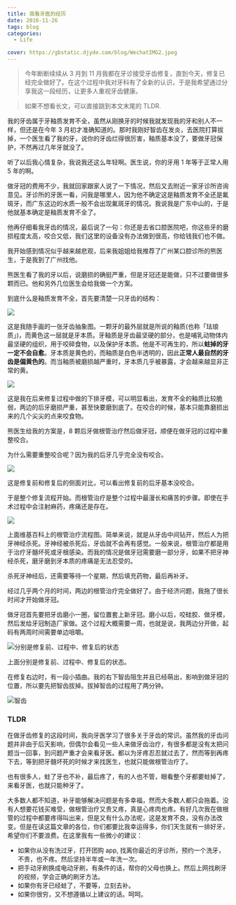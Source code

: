 ```yaml
---
title: 我看牙医的经历
date: 2016-11-26
tags: blog
categories:
  - Life

cover: https://gbstatic.djyde.com/blog/WechatIMG2.jpeg
---
```

> 今年断断续续从 3 月到 11 月我都在牙诊接受牙齿修复，直到今天，修复已经完全做好了。在这个过程中我对牙科有了全新的认识，于是我希望通过分享我这一段经历，让更多人重视牙齿健康。

> 如果不想看长文，可以直接跳到本文末尾的 TLDR.

我的牙齿属于牙釉质发育不全，虽然从刚换牙的时候我就发现我的牙和别人不一样，但还是在今年 3 月初才准确知道的。那时我刚好智齿在发炎，去医院打算拔掉，一个医生看了我的牙，说你的牙齿烂得很厉害，釉质基本没了，要做牙冠保护，不然再过几年牙就没了。

听了以后我心情复杂，我说我还这么年轻啊。医生说，你的牙用 1 年等于正常人用 5 年的啊。

做牙冠的费用不少，我就回家跟家人说了一下情况，然后又去附近一家牙诊所咨询意见。牙诊所的牙医一看，问我是哪里人，因为他不确定这是釉质发育不全还是氟斑牙，而广东这边的水质一般不会出现氟斑牙的情况。我说我是广东中山的，于是他就基本确定是釉质发育不全了。

他再仔细看我牙齿的情况，最后说了一句：你还是去省口腔医院吧，你这些牙的磨损程度太高，咬合又低，我们这里的设备没有办法做到很高，你给钱我们也不做。

我开始感到情况似乎越来越悲观，后来我姐姐给我推荐了广州某口腔诊所的熊医生，于是我到了广州找他。

熊医生看了我的牙以后，说磨损的确挺严重，但是牙冠还是能做，只不过要做很多颗而已。他和另外几位医生会给我做一个方案。

到底什么是釉质发育不全，首先要清楚一只牙齿的结构：

![](https://gbstatic.djyde.com/blog/WechatIMG2.jpeg)

这是我随手画的一张牙齿抽象图。一颗牙的最外层就是所说的釉质(也称「珐琅质」)，而黄色这一层就是牙本质。牙釉质是牙齿最坚硬的部分，也是哺乳动物体内最坚硬的组织，用于咬碎食物，以及保护牙本质。他是不可再生的，所以**蛀掉的牙一定不会自愈**。牙本质是黄色的，而釉质是白色半透明的，因此**正常人最自然的牙齿是偏黄色的**。而当釉质被磨损越严重时，牙本质几乎被暴露，才会越来越显非正常的黄。

![](https://gbstatic.djyde.com/blog/tooth-1.jpg)

这是我在后来修复过程中做的下排牙模，可以明显看出，发育不全的釉质比较脆弱，两边的后牙磨损严重，甚至快要磨到底了。在咬合的时候，基本只能靠磨损出来的几个尖尖的点来咬食物。

熊医生给我的方案是，8 颗后牙做根管治疗然后做牙冠，顺便在做牙冠的过程中重整咬合。

为什么需要重整咬合呢？因为我的后牙几乎完全没有咬合。

![](https://gbstatic.djyde.com/blog/IMG_5772.jpg)

这是修复前和修复后的侧面对比，可以看出修复前的后牙基本没咬合。

于是整个修复流程开始。而根管治疗是整个过程中最漫长和痛苦的步骤。即使在手术过程中会注射麻药，疼痛还是存在。

![](https://gbstatic.djyde.com/blog/Root_Canal_Illustration_Molar.png)

上面维基百科上的根管治疗流程图。简单来说，就是从牙齿中间钻开，然后人为把牙神经杀死。牙神经被杀死后，牙齿就不会再有感觉。一般来说，根管治疗都是用于治疗牙髓坏死或牙根感染。而我的情况是做牙冠需要磨一部分牙，如果不把牙神经杀死，磨牙磨到牙本质的疼痛是无法忍受的。

杀死牙神经后，还需要等待一个星期，然后填充药物，最后再补牙。

经过几乎两个月的时间，两边的根管治疗完全做好了。由于经济问题，我拖了很长时间才开始做牙冠。

做牙冠首先要把牙齿磨小一圈，留位置套上新牙冠。磨小以后，咬硅胶、做牙模，然后发给牙冠制造厂家做。这个过程大概需要一周，也就是说，我两边分开做，起码有两周时间需要单边咀嚼。

![分别是修复前、过程中、修复后的状态](https://gbstatic.djyde.com/blog/IMG_5768.jpg)

上面分别是修复前、过程中、修复后的状态。

在修复右边时，有一段小插曲。我的右下智齿阻生并且已经萌出，影响到做牙冠的位置，所以要先把智齿拔掉。拔掉智齿的过程用了两分钟。

![智齿](https://gbstatic.djyde.com/blog/IMG_5539.png)

### TLDR

在做牙齿修复的这段时间，我向牙医学习了很多关于牙齿的常识。虽然我的牙齿问题并非由于后天影响，但偶尔会看见一些人来做牙齿治疗，有很多都是没有太把问题当一回事，到问题严重才会来看牙医。都以为牙疼忍忍就过去了，然而等到再疼下去，等到把牙髓坏死的时候才来找医生，也就只能做根管治疗了。

也有很多人，蛀了牙也不补，最后疼了，有的人也不管，眼看整个牙都要蛀掉了，来看牙医，也就只能种牙了。

大多数人都不知道，补牙能够解决问题是有多幸福，然而大多数人都只会拖着。没有人想要花钱买难受，做根管治疗又贵又疼，真是心疼肉也疼。有好几次我在做根管的过程中都要疼得叫出来，但是又有什么办法呢，这是发育不良，没有办法改变。但是在读这篇文章的各位，你们都要比我幸运得多，你们天生就有一排好牙，希望你们不要浪费。在这里我有一些微小的建议：

- 如果你从没有洗过牙，打开团购 app, 找离你最近的牙诊所，预约一个洗牙，不贵，也不疼。然后坚持半年或一年洗一次。
- 把手动牙刷换成电动牙刷，有条件的话，帮你的父母也换上。然后上网找刷牙的视频，学会正确的刷牙方法。
- 如果你有牙已经蛀了，不要等，立刻去补。
- 如果你很穷，又不想遵循以上建议的话。呵呵。
